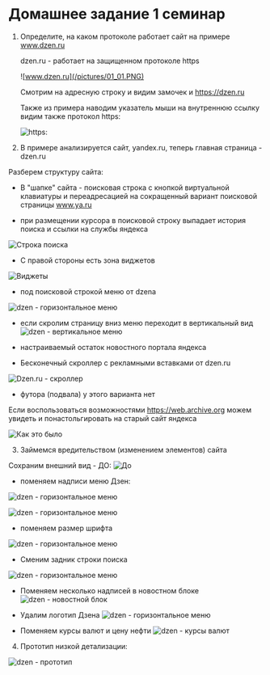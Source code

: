 # Домашнее задание 1 семинар

1. Определите, на каком протоколе работает сайт на примере www.dzen.ru

    dzen.ru - работает на защищенном протоколе https

    ![www.dzen.ru](/pictures/01_01.PNG)

    Смотрим на адресную строку и видим замочек и https://dzen.ru

    Также из примера наводим указатель мыши на внутреннюю ссылку 
    видим также протокол  https:

    ![https:](/pictures/01_02.PNG)

2. В примере анализируется сайт, yandex.ru, теперь главная страница - dzen.ru
    

Разберем структуру сайта:
    
+ В "шапке" сайта - поисковая строка с кнопкой виртуальной клавиатуры и переадресацией на сокращенный вариант поисковой страницы www.ya.ru

+ при размещении курсора в поисковой строку выпадает история поиска и ссылки на службы яндекса

![Строка поиска](/pictures/01_03.PNG)

+ С правой стороны есть зона виджетов

![Виджеты](/pictures/01_04.PNG)

+ под поисковой строкой меню от dzena

![dzen - горизонтальное меню](/pictures/01_05.PNG)

+ если скролим страницу вниз меню переходит в вертикальный вид
![dzen - вертикальное меню](/pictures/01_06.PNG)

+ настраиваемый остаток новостного портала яндекса

+ Бесконечный скроллер с рекламными вставками от dzen.ru

![Dzen.ru - скроллер](/pictures/01_08.PNG)

+ футора (подвала) у этого варианта нет

Если воспользоваться возможностями https://web.archive.org можем увидеть и понастольгировать на старый сайт яндекса

![Как это было](/pictures/01_09.PNG)

3. Займемся вредительством (изменением элементов) сайта

Сохраним внешний вид - ДО:
![До](/pictures/01_10.PNG)

+ поменяем надписи меню Дзен:

![dzen - горизонтальное меню](/pictures/01_12.PNG)

![dzen - горизонтальное меню](/pictures/01_11.PNG)

+ поменяем размер шрифта

![dzen - горизонтальное меню](/pictures/01_13.PNG)

+ Сменим задник строки поиска

![dzen - горизонтальное меню](/pictures/01_14.PNG)

+ Поменяем несколько надписей в новостном блоке
![dzen - новостной блок](/pictures/01_15.PNG)

+ Удалим логотип Дзена
![dzen - горизонтальное меню](/pictures/01_16.PNG)

+ Поменяем курсы валют и цену нефти
![dzen - курсы валют](/pictures/01_17.PNG)

4. Прототип низкой детализации:

![dzen - прототип](/pictures/01_18.PNG)

